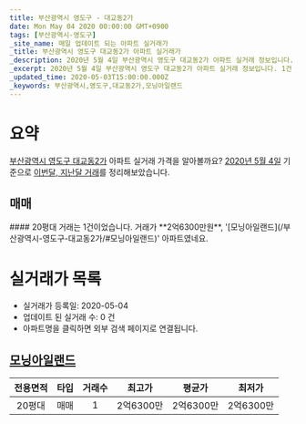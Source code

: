 ```yaml
---
title: 부산광역시 영도구 - 대교동2가
date: Mon May 04 2020 00:00:00 GMT+0900
tags: [부산광역시-영도구]
_site_name: 매일 업데이트 되는 아파트 실거래가
_title: 부산광역시 영도구 대교동2가 아파트 실거래가
_description: 2020년 5월 4일 부산광역시 영도구 대교동2가 아파트 실거래 정보입니다. 1건 아파트 정보가 있습니다.
_excerpt: 2020년 5월 4일 부산광역시 영도구 대교동2가 아파트 실거래 정보입니다. 1건 아파트 정보가 있습니다.
_updated_time: 2020-05-03T15:00:00.000Z
_keywords: 부산광역시,영도구,대교동2가,모닝아일랜드
---
```





# 요약
<ins>부산광역시 영도구 대교동2가</ins> 아파트 실거래 가격을 알아볼까요? <ins>2020년 5월 4일</ins> 기준으로 <ins>이번달, 지난달 거래</ins>를 정리해보았습니다.

## 매매
<div class="container">
<div class="twelve columns" markdown="1">
#### 20평대
거래는 1건이었습니다. 거래가 **2억6300만원**, '[모닝아일랜드](/부산광역시-영도구-대교동2가/#모닝아일랜드)' 아파트였네요.
</div>
</div>



# 실거래가 목록
- 실거래가 등록일: 2020-05-04
- 업데이트 된 실거래 수: 0 건
- 아파트명을 클릭하면 외부 검색 페이지로 연결됩니다.

## [모닝아일랜드](#모닝아일랜드)

|전용면적|타입|거래수|최고가|평균가|최저가|
|:---:|:---:|:---:|:---:|:---:|:---:|
|20평대|<span class="deal-type-1">매매</span>|1|2억6300만|2억6300만|2억6300만|

<br/>



